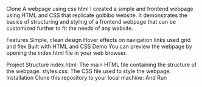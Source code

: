 Clone A webpage using css html
I created a simple and frontend webpage using HTML and CSS that replicate goibibo website. It demonstrates the basics of structuring and styling of a frontend webpage that can be customized further to fit the needs of any website.

Features
Simple, clean design
Hover effects on navigation links
used grid and flex
Built with HTML and CSS
Demo
You can preview the webpage by opening the index.html file in your web browser.

Project Structure
index.html: The main HTML file containing the structure of the webpage.
styles.css: The CSS file used to style the webpage.
Installation
Clone this repository to your local machine:
And Run
